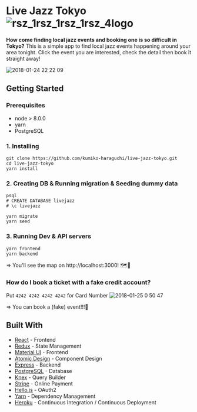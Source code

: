 # Live Jazz Tokyo ![rsz_1rsz_1rsz_1rsz_4logo](https://user-images.githubusercontent.com/28984604/35333415-01adbab8-0152-11e8-9f4a-ec45e55cab9d.png)

**How come finding local jazz events and booking one is so difficult in Tokyo?** This is a simple app to find local jazz events happening around your area tonight. Click the event you are interested, check the detail then book it straight away!

![2018-01-24 22 22 09](https://user-images.githubusercontent.com/28984604/35334271-2218071a-0155-11e8-90bb-d6f97f14533c.png)

## Getting Started
### Prerequisites

- node > 8.0.0
- yarn
- PostgreSQL

### 1. Installing
```
git clone https://github.com/kumiko-haraguchi/live-jazz-tokyo.git
cd live-jazz-tokyo
yarn install
```

### 2. Creating DB & Running migration & Seeding dummy data
```
psql
# CREATE DATABASE livejazz
# \c livejazz

yarn migrate
yarn seed
```

### 3. Running Dev & API servers
```
yarn frontend
yarn backend
```
=> You'll see the map on http://localhost:3000! 🗺💃

### How do I book a ticket with a fake credit account?
Put `4242 4242 4242 4242` for Card Number
![2018-01-25 0 50 47](https://user-images.githubusercontent.com/28984604/35341818-e54e9a14-0169-11e8-906d-6e48a1d8c711.png)

=> You can book a (fake) event!!!🎉 

## Built With
* [React](https://facebook.github.io/react/) - Frontend
* [Redux](https://github.com/reactjs/redux) - State Management
* [Material UI](http://www.material-ui.com/) - Frontend
* [Atomic Design](http://atomicdesign.bradfrost.com/table-of-contents/) - Component Design
* [Express](https://expressjs.com/) - Backend
* [PostgreSQL](https://www.postgresql.org/) - Database
* [Knex](http://knexjs.org/) - Query Builder
* [Stripe](https://stripe.com/) - Online Payment
* [Hello.js](https://adodson.com/hello.js/) - OAuth2
* [Yarn](https://yarnpkg.com/en/) - Dependency Management
* [Heroku](https://heroku.com/) - Continuous Integration / Continuous Deployment
